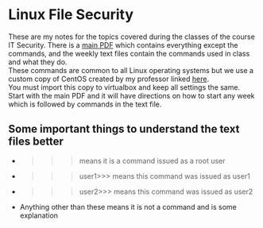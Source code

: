 # Linux File Security

These are my notes for the topics covered during the classes of the course IT Security. There is a [main PDF]() which contains everything except the commands, and the weekly text files contain the commands used in class and what they do.  
These commands are common to all Linux operating systems but we use a custom copy of CentOS created by my professor linked [here]().  
You must import this copy to virtualbox and keep all settings the same.  
Start with the main PDF and it will have directions on how to start any week which is followed by commands in the text file. 

## Some important things to understand the text files better
- >>> means it is a command issued as a root user
- >>>user1>>> means this command was issued as user1
- >>>user2>>> means this command was issued as user2
- Anything other than these means it is not a command and is some explanation